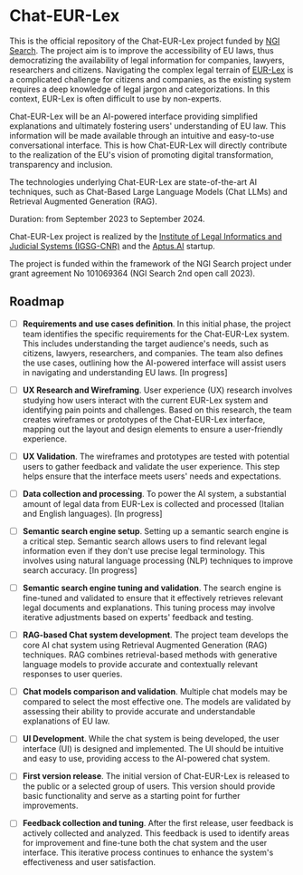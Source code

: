# Chat-EUR-Lex

This is the official repository of the Chat-EUR-Lex project funded by [NGI Search](https://ngi-search-2nd-open-call.fundingbox.com/). The project aim is to improve the accessibility of EU laws, thus democratizing the availability of legal information for companies, lawyers, researchers and citizens. Navigating the complex legal terrain of [EUR-Lex](https://eur-lex.europa.eu/homepage.html) is a complicated challenge for citizens and companies, as the existing system requires a deep knowledge of legal jargon and categorizations. In this context, EUR-Lex is often difficult to use by non-experts.

Chat-EUR-Lex will be an AI-powered interface providing simplified explanations and ultimately fostering users' understanding of EU law. This information will be made available through an intuitive and easy-to-use conversational interface. This is how Chat-EUR-Lex will directly contribute to the realization of the EU's vision of promoting digital transformation, transparency and inclusion. 

The technologies underlying Chat-EUR-Lex are state-of-the-art AI techniques, such as Chat-Based Large Language Models (Chat LLMs) and Retrieval Augmented Generation (RAG).

Duration: from September 2023 to September 2024.

Chat-EUR-Lex project is realized by the [Institute of Legal Informatics and Judicial Systems (IGSG-CNR)](https://www.igsg.cnr.it/en/) and the [Aptus.AI](https://www.aptus.ai/) startup.

The project is funded within the framework of the NGI Search project under grant agreement No 101069364 (NGI Search 2nd open call 2023).


## Roadmap

- [ ] **Requirements and use cases definition**. In this initial phase, the project team identifies the specific requirements for the Chat-EUR-Lex system. This includes understanding the target audience's needs, such as citizens, lawyers, researchers, and companies. The team also defines the use cases, outlining how the AI-powered interface will assist users in navigating and understanding EU laws. \[In progress\]
- [ ] **UX Research and Wireframing**. User experience (UX) research involves studying how users interact with the current EUR-Lex system and identifying pain points and challenges. Based on this research, the team creates wireframes or prototypes of the Chat-EUR-Lex interface, mapping out the layout and design elements to ensure a user-friendly experience.
- [ ] **UX Validation**. The wireframes and prototypes are tested with potential users to gather feedback and validate the user experience. This step helps ensure that the interface meets users' needs and expectations.
- [ ] **Data collection and processing**. To power the AI system, a substantial amount of legal data from EUR-Lex is collected and processed (Italian and English languages). \[In progress\]
- [ ] **Semantic search engine setup**. Setting up a semantic search engine is a critical step. Semantic search allows users to find relevant legal information even if they don't use precise legal terminology. This involves using natural language processing (NLP) techniques to improve search accuracy. \[In progress\]
- [ ] **Semantic search engine tuning and validation**. The search engine is fine-tuned and validated to ensure that it effectively retrieves relevant legal documents and explanations. This tuning process may involve iterative adjustments based on experts' feedback and testing.
- [ ] **RAG-based Chat system development**. The project team develops the core AI chat system using Retrieval Augmented Generation (RAG) techniques. RAG combines retrieval-based methods with generative language models to provide accurate and contextually relevant responses to user queries.
- [ ] **Chat models comparison and validation**. Multiple chat models may be compared to select the most effective one. The models are validated by assessing their ability to provide accurate and understandable explanations of EU law.
- [ ] **UI Development**. While the chat system is being developed, the user interface (UI) is designed and implemented. The UI should be intuitive and easy to use, providing access to the AI-powered chat system.
- [ ] **First version release**. The initial version of Chat-EUR-Lex is released to the public or a selected group of users. This version should provide basic functionality and serve as a starting point for further improvements.
- [ ] **Feedback collection and tuning**. After the first release, user feedback is actively collected and analyzed. This feedback is used to identify areas for improvement and fine-tune both the chat system and the user interface. This iterative process continues to enhance the system's effectiveness and user satisfaction.

